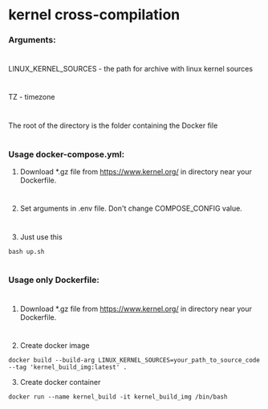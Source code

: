 # kernel cross-compilation
### Arguments:
#
LINUX_KERNEL_SOURCES - the path for archive with linux kernel sources
#
TZ - timezone
#
The root of the directory is the folder containing the Docker file
#
### Usage docker-compose.yml:
1. Download *.gz file from https://www.kernel.org/ in directory near your Dockerfile.
#
2. Set arguments in .env file. Don't change COMPOSE_CONFIG value.
#
3. Just use this
```
bash up.sh
```
#
### Usage only Dockerfile:
#
1. Download *.gz file from https://www.kernel.org/ in directory near your Dockerfile.
#
2. Create docker image
```
docker build --build-arg LINUX_KERNEL_SOURCES=your_path_to_source_code --tag 'kernel_build_img:latest' .
```
3. Create docker container
```
docker run --name kernel_build -it kernel_build_img /bin/bash
```